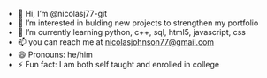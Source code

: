 - 👋 Hi, I’m @nicolasj77-git
- 👀 I’m interested in bulding new projects to strengthen my portfolio
- 🌱 I’m currently learning python, c++, sql, html5, javascript, css
- 📫 you can reach me at nicolasjohnson77@gmail.com
- 😄 Pronouns: he/him
- ⚡ Fun fact: I am both self taught and enrolled in college
